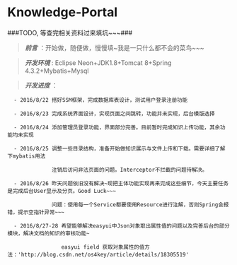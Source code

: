 # Knowledge-Portal
###TODO, 等查完相关资料过来填坑~~~###
> ***前言*** ：开始做，随便做，慢慢填~我是一只什么都不会的菜鸟~~~

> ***开发环境*** : Eclipse Neon+JDK1.8+Tomcat 8+Spring 4.3.2+Mybatis+Mysql

> ***开发进度*** ：

      - 2016/8/22 搭好SSM框架，完成数据库表设计，测试用户登录注册功能
      
      - 2016/8/23 完成系统界面设计，实现页面之间跳转，功能并未实现，后台模版选择
      
      - 2016/8/24 添加管理员登录功能，界面部分完善。目前暂时完成知识上传功能，其余功能均未实现
      
      - 2016/8/25 调整一些目录结构，准备开始做知识展示与文件上传和下载。需要详细了解下mybatis用法
      
                  注销后访问非法页面的问题。Interceptor不拦截的问题待解决。
                  
      - 2016/8/26 昨天问题依旧没有解决~现把主体功能实现再来完成这些细节，今天主要任务是完成后台User显示及分页。Good Luck~~~
                 
                  问题：使用每一个Service都要使用Resource进行注解，否则Spring会报错，提示空指针异常~~~
                  
      - 2016/8/27-28 希望能够解决easyui中Json对象取出属性值的问题以及完善后台的部分模块，解决文档的知识的审核功能~
      
                     easyui field 获取对象属性的值方法：'http://blog.csdn.net/os4key/article/details/18305519'
